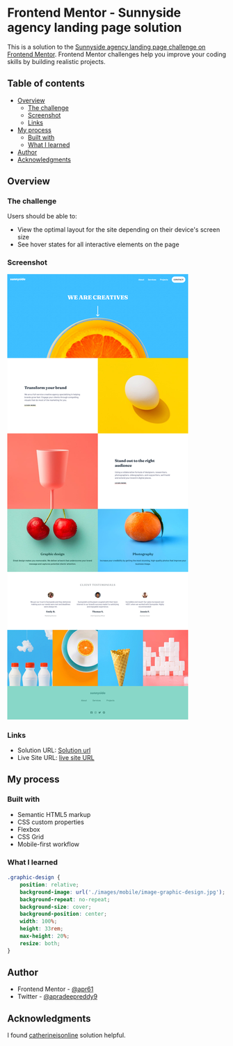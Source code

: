 # Frontend Mentor - Sunnyside agency landing page solution

This is a solution to the [Sunnyside agency landing page challenge on Frontend Mentor](https://www.frontendmentor.io/challenges/sunnyside-agency-landing-page-7yVs3B6ef). Frontend Mentor challenges help you improve your coding skills by building realistic projects.

## Table of contents

- [Overview](#overview)
  - [The challenge](#the-challenge)
  - [Screenshot](#screenshot)
  - [Links](#links)
- [My process](#my-process)
  - [Built with](#built-with)
  - [What I learned](#what-i-learned)
- [Author](#author)
- [Acknowledgments](#acknowledgments)

## Overview

### The challenge

Users should be able to:

- View the optimal layout for the site depending on their device's screen size
- See hover states for all interactive elements on the page

### Screenshot

![Screenshot](./screenshot.jpg)

### Links

- Solution URL: [Solution url](https://github.com/apr61/apr61.github.io/tree/main/junior/sunnyside-agency-landing-page-main)
- Live Site URL: [live site URL](https://apr61.github.io/junior/sunnyside-agency-landing-page-main)

## My process

### Built with

- Semantic HTML5 markup
- CSS custom properties
- Flexbox
- CSS Grid
- Mobile-first workflow

### What I learned

```css
.graphic-design {
    position: relative;
    background-image: url('./images/mobile/image-graphic-design.jpg');
    background-repeat: no-repeat;
    background-size: cover;
    background-position: center;
    width: 100%;
    height: 33rem;
    max-height: 20%;
    resize: both;
}
```

## Author

- Frontend Mentor - [@apr61](https://www.frontendmentor.io/profile/apr61)
- Twitter - [@apradeepreddy9](https://www.twitter.com/apradeepreddy9)

## Acknowledgments

I found [catherineisonline](https://github.com/catherineisonline/sunnyside-agency-landing-page-frontendmentor) solution helpful.